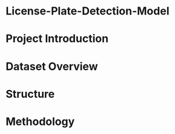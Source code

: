 # License-Plate-Detection-Model


# Project Introduction



# Dataset Overview




# Structure






# Methodology
